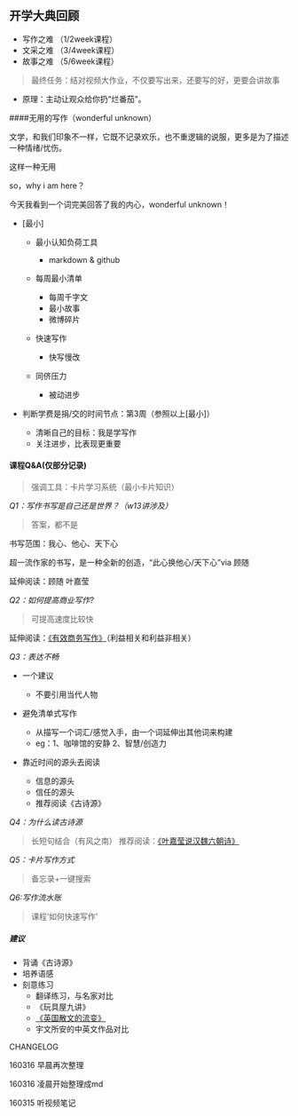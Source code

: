 ## 开学大典回顾
  

* 写作之难 （1/2week课程）
* 文采之难 （3/4week课程）
* 故事之难 （5/6week课程）

> 最终任务：结对视频大作业，不仅要写出来，还要写的好，更要会讲故事
*  原理：主动让观众给你扔“烂番茄”。 

####无用的写作（wonderful unknown）

文学，和我们印象不一样，它既不记录欢乐，也不重逻辑的说服，更多是为了描述一种情绪/忧伤。

这样一种无用
 
 so，why i am here？
 
 今天我看到一个词完美回答了我的内心，wonderful unknown！
 
 
 
 
 * [最小]
    - 最小认知负荷工具 
        - markdown & github
    
    - 每周最小清单
        - 每周千字文
        - 最小故事
        - 微博碎片
    - 快速写作
        - 快写慢改
    - 同侪压力
        - 被动进步

* 判断学费是捐/交的时间节点：第3周（参照以上[最小]）
    - 清晰自己的目标：我是学写作
    - 关注进步，比表现更重要
        

#### 课程Q&A(仅部分记录)

> 强调工具：卡片学习系统（最小卡片知识）

_Q1：写作书写是自己还是世界？（w13讲涉及）_

> 答案，都不是

书写范围：我心、他心、天下心

超一流作家的书写，是一种全新的创造，“此心换他心/天下心”via 顾随

延伸阅读：顾随 叶嘉莹


_Q2：如何提高商业写作?_

> 可提高速度比较快

延伸阅读：[《有效商务写作》](https://book.douban.com/subject/1147916/)（利益相关和利益非相关）

_Q3：表达不畅_

* 一个建议
    - 不要引用当代人物
    
* 避免清单式写作
    - 从描写一个词汇/感觉入手，由一个词延伸出其他词来构建
    - eg：1、咖啡馆的安静 2、智慧/创造力

* 靠近时间的源头去阅读
    - 信息的源头
    - 信任的源头
    - 推荐阅读《古诗源》

_Q4：为什么读古诗源_
> 长短句结合（有风之南）
推荐阅读：[《叶嘉莹说汉魏六朝诗》](https://book.douban.com/subject/1961670/)

_Q5：卡片写作方式_

> 备忘录+一键搜索

_Q6:写作流水账_

> 课程‘如何快速写作’

##### 建议    
* 背诵《古诗源》
* 培养语感
* 刻意练习
    - 翻译练习，与名家对比
     - 《玩具屋九讲》 
     - [《英国散文的流变》](https://book.douban.com/subject/6053101/)
     - 宇文所安的中英文作品对比



CHANGELOG

160316 早晨再次整理

160316 凌晨开始整理成md

160315 听视频笔记


     


 

   
  

